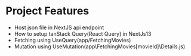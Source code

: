 # Project Features

- Host json file in NextJS api endpoint
- How to setup tanStack Query(React Query) in NextJs13
- Fetching using UseQuery(app/FetchingMovies)
- Mutation using UseMutation(app\FetchingMovies\[movieId]\Details.js)
